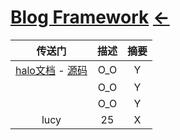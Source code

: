 # [Blog Framework](https://ambroseren.github.io/test/Data/InstallPackage/Plugins.html)  [←](../index.md)

| 传送门 | 描述 | 摘要 |
|:---:|:---:|:---:|
| [halo文档](https://halo.run/) - [源码](https://github.com/halo-dev/halo) | O_O | Y |
| []() | O_O | Y |
| []() | O_O | Y |
| lucy | 25 | X |
